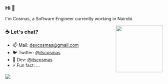 ### Hi 👋

I'm Cosmas, a Software Engineer currently working in Nairobi.

<!--
**ItsCosmas/ItsCosmas** is a ✨ _special_ ✨ repository because its `README.md` (this file) appears on your GitHub profile.
-->
<img align ="right" src = "https://i.imgur.com/w4pKOQi.jpg" width="150" height="150">

### ☕ Let's chat?
- 📫 Mail: devcosmas@gmail.com
- 🐦 Twitter: [@itscosmas](https://twitter.com/itscosmas)
- 📖 Dev: [@itscosmas](https://dev.to/itscosmas)
- ⚡ Fun fact: ...

<img src="https://github-readme-stats.vercel.app/api?username=ItsCosmas&&show_icons=true&title_color=ffffff&icon_color=bb2acf&text_color=daf7dc&bg_color=191919">
